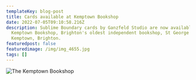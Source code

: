 ```yaml
---
templateKey: blog-post
title: Cards available at Kemptown Bookshop
date: 2022-07-05T09:10:58.216Z
description: Sublime Boundary cards by Ganzfeld Studio are now available at the
  Kemptown Bookshop, Brighton's oldest independent bookshop, St George's Road,
  Kemptown, Brighton.
featuredpost: false
featuredimage: /img/img_4655.jpg
tags: []
---
```

![The Kemptown Bookshop](/img/img_4655.jpg)